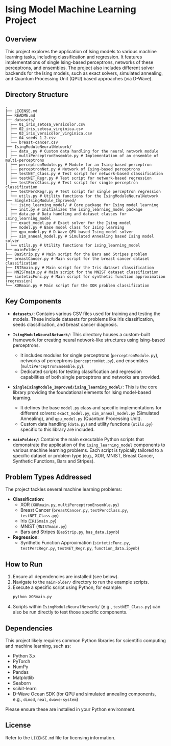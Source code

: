 # Ising Model Machine Learning Project

## Overview

This project explores the application of Ising models to various machine learning tasks, including classification and regression. It features implementations of single Ising-based perceptrons, networks of these perceptrons, and ensembles. The project also includes different solver backends for the Ising models, such as exact solvers, simulated annealing, and Quantum Processing Unit (QPU) based approaches (via D-Wave).

## Directory Structure
```
.
├── LICENSE.md
├── README.md
├── datasets/
│ ├── 01_iris_setosa_versicolor.csv
│ ├── 02_iris_setosa_virginica.csv
│ ├── 03_iris_versicolor_virginica.csv
│ ├── 04_seeds_1_2.csv
│ └── breast-cancer.csv
├── IsingModuleNeuralNetwork/
│ ├── data_.py # Custom data handling for the neural network module
│ ├── multiPerceptronEnsemble.py # Implementation of an ensemble of multi-perceptrons
│ ├── perceptronModule.py # Module for an Ising-based perceptron
│ ├── perceptronNet.py # Network of Ising-based perceptrons
│ ├── testNET_Class.py # Test script for network-based classification
│ ├── testNET_Regr.py # Test script for network-based regression
│ ├── testPercClass.py # Test script for single perceptron classification
│ ├── testPercRegr.py # Test script for single perceptron regression
│ └── utils.py # Utility functions for the IsingModuleNeuralNetwork
├── SingleIsingModule_Improved/
│ └── ising_learning_model/ # Core package for Ising model learning
│ ├── init.py # Initializes the ising_learning_model package
│ ├── data.py # Data handling and dataset classes for ising_learning_model
│ ├── exact_model.py # Exact solver for the Ising model
│ ├── model.py # Base model class for Ising learning
│ ├── qpu_model.py # D-Wave QPU based Ising model solver
│ ├── sim_anneal_model.py # Simulated Annealing based Ising model solver
│ └── utils.py # Utility functions for ising_learning_model
└── mainFolder/
├── BasStrip.py # Main script for the Bars and Stripes problem
├── breastCancer.py # Main script for the breast cancer dataset classification
├── IRISmain.py # Main script for the Iris dataset classification
├── MNISTmain.py # Main script for the MNIST dataset classification
├── sinteticFunc.py # Main script for synthetic function approximation (regression)
└── XORmain.py # Main script for the XOR problem classification
```
## Key Components

*   **`datasets/`**: Contains various CSV files used for training and testing the models. These include datasets for problems like Iris classification, seeds classification, and breast cancer diagnosis.

*   **`IsingModuleNeuralNetwork/`**: This directory houses a custom-built framework for creating neural network-like structures using Ising-based perceptrons.
    *   It includes modules for single perceptrons (`perceptronModule.py`), networks of perceptrons (`perceptronNet.py`), and ensembles (`multiPerceptronEnsemble.py`).
    *   Dedicated scripts for testing classification and regression capabilities of both single perceptrons and networks are provided.

*   **`SingleIsingModule_Improved/ising_learning_model/`**: This is the core library providing the foundational elements for Ising model-based learning.
    *   It defines the base `model.py` class and specific implementations for different solvers: `exact_model.py`, `sim_anneal_model.py` (Simulated Annealing), and `qpu_model.py` (Quantum Processing Unit).
    *   Custom data handling (`data.py`) and utility functions (`utils.py`) specific to this library are included.

*   **`mainFolder/`**: Contains the main executable Python scripts that demonstrate the application of the `ising_learning_model` components to various machine learning problems. Each script is typically tailored to a specific dataset or problem type (e.g., XOR, MNIST, Breast Cancer, Synthetic Functions, Bars and Stripes).

## Problem Types Addressed

The project tackles several machine learning problems:

*   **Classification**:
    *   XOR (`XORmain.py`, `multiPerceptronEnsemble.py`)
    *   Breast Cancer (`breastCancer.py`, `testPercClass.py`, `testNET_Class.py`)
    *   Iris (`IRISmain.py`)
    *   MNIST (`MNISTmain.py`)
    *   Bars and Stripes (`BasStrip.py`, `bas_data.ipynb`)
*   **Regression**:
    *   Synthetic Function Approximation (`sinteticFunc.py`, `testPercRegr.py`, `testNET_Regr.py`, `function_data.ipynb`)

## How to Run

1.  Ensure all dependencies are installed (see below).
2.  Navigate to the `mainFolder/` directory to run the example scripts.
3.  Execute a specific script using Python, for example:
    ```bash
    python XORmain.py
    ```
4.  Scripts within `IsingModuleNeuralNetwork/` (e.g., `testNET_Class.py`) can also be run directly to test those specific components.

## Dependencies

This project likely requires common Python libraries for scientific computing and machine learning, such as:
*   Python 3.x
*   PyTorch
*   NumPy
*   Pandas
*   Matplotlib
*   Seaborn
*   scikit-learn
*   D-Wave Ocean SDK (for QPU and simulated annealing components, e.g., `dimod`, `neal`, `dwave-system`)

Please ensure these are installed in your Python environment.

## License

Refer to the `LICENSE.md` file for licensing information.
